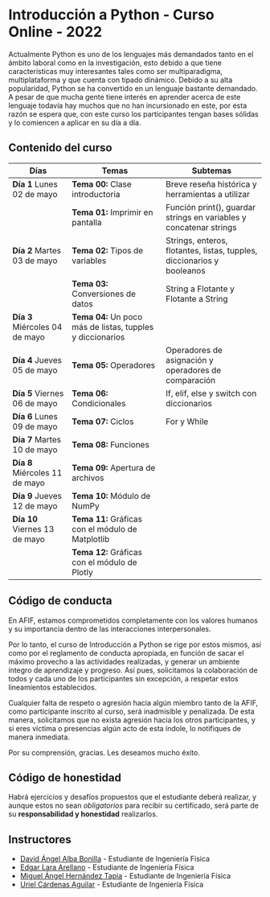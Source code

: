 # Introducción a Python - Curso Online - 2022
Actualmente Python es uno de los lenguajes más demandados tanto en el ámbito laboral como en la investigación, esto debido a que tiene características muy interesantes tales como ser multiparadigma, multiplataforma y que cuenta con tipado dinámico. Debido a su alta popularidad, Python se ha convertido en un lenguaje bastante demandado. A pesar de que mucha gente tiene interés en aprender acerca de este lenguaje todavía hay muchos que no han incursionado en este, por esta razón se espera que, con este curso los participantes tengan bases sólidas y lo comiencen a aplicar en su día a día.



## Contenido del curso
|  Días |  Temas | Subtemas  |
|---|---|---|
| __Día 1__ Lunes 02 de mayo        |  __Tema 00:__ Clase introductoria                           |   Breve reseña histórica y herramientas a utilizar                       |
|                                   |  __Tema 01:__ Imprimir en pantalla                          |   Función print(), guardar strings en variables y concatenar strings     |
| __Día 2__ Martes 03 de mayo       |  __Tema 02:__ Tipos de variables                            |   Strings, enteros, flotantes, listas, tupples, diccionarios y booleanos |
|                                   |  __Tema 03:__ Conversiones de datos                         |   String a Flotante y Flotante a String                                  |
| __Día 3__ Miércoles 04 de mayo    |  __Tema 04:__ Un poco más de listas, tupples y diccionarios |                                                                          |
| __Día 4__ Jueves 05 de mayo       |  __Tema 05:__ Operadores                                    |   Operadores de asignación y operadores de comparación                   |
| __Día 5__ Viernes 06 de mayo      |  __Tema 06:__ Condicionales                                 |   If, elif, else  y switch con diccionarios                              |
| __Día 6__ Lunes 09 de mayo        |  __Tema 07:__ Ciclos                                        |   For y While                                                            |
| __Día 7__ Martes 10 de mayo       |  __Tema 08:__ Funciones                                     |                                                                          |
| __Día 8__ Miércoles 11 de mayo    |  __Tema 09:__ Apertura de archivos                          |                                                                          |
| __Día 9__ Jueves 12 de mayo       |  __Tema 10:__ Módulo de NumPy                               |                                                                          |
| __Día 10__ Viernes 13 de mayo     |  __Tema 11:__ Gráficas con el módulo de Matplotlib          |                                                         
|                                   |  __Tema 12:__ Gráficas con el módulo de Plotly              |                                                                          |


## Código de conducta
En AFIF, estamos comprometidos completamente con los valores humanos y su importancia dentro de las interacciones interpersonales.

Por lo tanto, el curso de Introducción a Python se rige por estos mismos, así como por el reglamento de conducta apropiada, en función de sacar el máximo provecho a las actividades realizadas, y generar un ambiente íntegro de aprendizaje y progreso. Así pues, solicitamos la colaboración de todos y cada uno de los participantes sin excepción, a respetar estos lineamientos establecidos.

Cualquier falta de respeto o agresión hacia algún miembro tanto de la AFIF, como participante inscrito al curso, será inadmisible y penalizada. De esta manera, solicitamos que no exista agresión hacia los otros participantes, y si eres víctima o presencias algún acto de esta índole, lo notifiques de manera inmediata.

Por su comprensión, gracias. Les deseamos mucho éxito.


## Código de honestidad
Habrá ejercicios y desafíos propuestos que el estudiante deberá realizar, y aunque estos no sean _obligatorios_ para recibir su certificado, será parte de su __responsabilidad y honestidad__ realizarlos.



## Instructores

- [David Ángel Alba Bonilla](https://github.com/DavidAlba2627) - Estudiante de Ingeniería Física
- [Edgar Lara Arellano](https://github.com/Edgar-La) - Estudiante de Ingeniería Física
- [Miguel Ángel Hernández Tapia](https://github.com/MiguelAngel-ht) - Estudiante de Ingeniería Física
- [Uriel Cárdenas Aguilar](https://github.com/Uriel148) - Estudiante de Ingeniería Física
